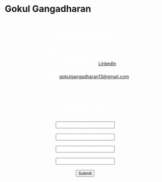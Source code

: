 # Gokul Gangadharan

<div style="background-image: url('https://images.pexels.com/photos/255379/pexels-photo-255379.jpeg?cs=srgb&dl=pexels-miguel-%C3%A1-padri%C3%B1%C3%A1n-255379.jpg&fm=jpg&_gl=1*p2vc3p*_ga*MTI1ODg0NDkxMC4xNzA4MzIzODUx*_ga_8JE65Q40S6*MTcwODMyMzg1MS4xLjEuMTcwODMyMzg1My4wLjAuMA..'); background-size: cover; padding: 20px; color: white; text-align: center;">

👋 Hi, I’m Gokul Gangadharan  
👀 I’m interested in Tech, Gadgets, and Space science  
🌱 I’m learning Data Analytics at Durham College  
📈 I'm currently looking for Co-op opportunities in Data Analytics | BI | Supply Chain | Shipping  
📫 How to reach me: [LinkedIn](https://linkedin.com/in/gokul-gangadharan-gg13)  
📞 Cell: 4377997153  
📧 Email: gokulgangadharan13@gmail.com  
🏠 Address: 1973 Secretariat Place, Oshawa, ON, L1L1C7

<!DOCTYPE html>
<html lang="en">
<head>
    <meta charset="UTF-8">
    <meta name="viewport" content="width=device-width, initial-scale=1.0">
    <title>Contact Form</title>
</head>
<body>
    <h1>Contact Me</h1>
    <form action="submit.php" method="POST">
        <label for="name">Name:</label><br>
        <input type="text" id="name" name="name"><br>
        <label for="organization">Organization:</label><br>
        <input type="text" id="organization" name="organization"><br>
        <label for="phone">Phone Number:</label><br>
        <input type="tel" id="phone" name="phone"><br>
        <label for="email">Email:</label><br>
        <input type="email" id="email" name="email"><br><br>
        <input type="submit" value="Submit">
    </form>
</body>
</html>
